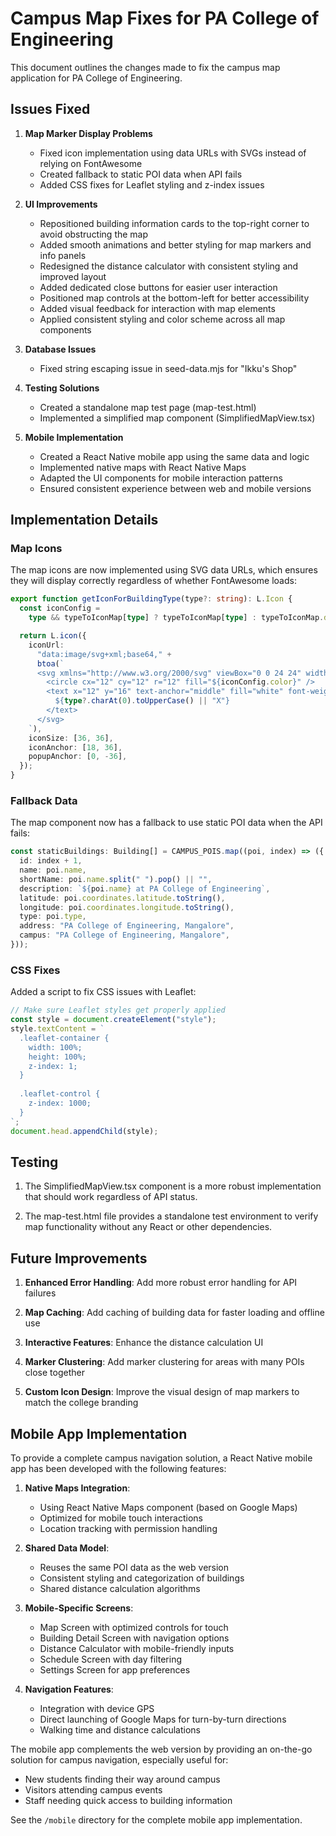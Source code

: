 # Campus Map Fixes for PA College of Engineering

This document outlines the changes made to fix the campus map application for PA College of Engineering.

## Issues Fixed

1. **Map Marker Display Problems**

   - Fixed icon implementation using data URLs with SVGs instead of relying on FontAwesome
   - Created fallback to static POI data when API fails
   - Added CSS fixes for Leaflet styling and z-index issues

2. **UI Improvements**

   - Repositioned building information cards to the top-right corner to avoid obstructing the map
   - Added smooth animations and better styling for map markers and info panels
   - Redesigned the distance calculator with consistent styling and improved layout
   - Added dedicated close buttons for easier user interaction
   - Positioned map controls at the bottom-left for better accessibility
   - Added visual feedback for interaction with map elements
   - Applied consistent styling and color scheme across all map components

3. **Database Issues**

   - Fixed string escaping issue in seed-data.mjs for "Ikku's Shop"

4. **Testing Solutions**

   - Created a standalone map test page (map-test.html)
   - Implemented a simplified map component (SimplifiedMapView.tsx)

5. **Mobile Implementation**
   - Created a React Native mobile app using the same data and logic
   - Implemented native maps with React Native Maps
   - Adapted the UI components for mobile interaction patterns
   - Ensured consistent experience between web and mobile versions

## Implementation Details

### Map Icons

The map icons are now implemented using SVG data URLs, which ensures they will display correctly regardless of whether FontAwesome loads:

```typescript
export function getIconForBuildingType(type?: string): L.Icon {
  const iconConfig =
    type && typeToIconMap[type] ? typeToIconMap[type] : typeToIconMap.default;

  return L.icon({
    iconUrl:
      "data:image/svg+xml;base64," +
      btoa(`
      <svg xmlns="http://www.w3.org/2000/svg" viewBox="0 0 24 24" width="36" height="36">
        <circle cx="12" cy="12" r="12" fill="${iconConfig.color}" />
        <text x="12" y="16" text-anchor="middle" fill="white" font-weight="bold" font-family="Arial" font-size="12">
          ${type?.charAt(0).toUpperCase() || "X"}
        </text>
      </svg>
    `),
    iconSize: [36, 36],
    iconAnchor: [18, 36],
    popupAnchor: [0, -36],
  });
}
```

### Fallback Data

The map component now has a fallback to use static POI data when the API fails:

```typescript
const staticBuildings: Building[] = CAMPUS_POIS.map((poi, index) => ({
  id: index + 1,
  name: poi.name,
  shortName: poi.name.split(" ").pop() || "",
  description: `${poi.name} at PA College of Engineering`,
  latitude: poi.coordinates.latitude.toString(),
  longitude: poi.coordinates.longitude.toString(),
  type: poi.type,
  address: "PA College of Engineering, Mangalore",
  campus: "PA College of Engineering, Mangalore",
}));
```

### CSS Fixes

Added a script to fix CSS issues with Leaflet:

```javascript
// Make sure Leaflet styles get properly applied
const style = document.createElement("style");
style.textContent = `
  .leaflet-container {
    width: 100%;
    height: 100%;
    z-index: 1;
  }
  
  .leaflet-control {
    z-index: 1000;
  }
`;
document.head.appendChild(style);
```

## Testing

1. The SimplifiedMapView.tsx component is a more robust implementation that should work regardless of API status.

2. The map-test.html file provides a standalone test environment to verify map functionality without any React or other dependencies.

## Future Improvements

1. **Enhanced Error Handling**: Add more robust error handling for API failures

2. **Map Caching**: Add caching of building data for faster loading and offline use

3. **Interactive Features**: Enhance the distance calculation UI

4. **Marker Clustering**: Add marker clustering for areas with many POIs close together

5. **Custom Icon Design**: Improve the visual design of map markers to match the college branding

## Mobile App Implementation

To provide a complete campus navigation solution, a React Native mobile app has been developed with the following features:

1. **Native Maps Integration**:

   - Using React Native Maps component (based on Google Maps)
   - Optimized for mobile touch interactions
   - Location tracking with permission handling

2. **Shared Data Model**:

   - Reuses the same POI data as the web version
   - Consistent styling and categorization of buildings
   - Shared distance calculation algorithms

3. **Mobile-Specific Screens**:

   - Map Screen with optimized controls for touch
   - Building Detail Screen with navigation options
   - Distance Calculator with mobile-friendly inputs
   - Schedule Screen with day filtering
   - Settings Screen for app preferences

4. **Navigation Features**:
   - Integration with device GPS
   - Direct launching of Google Maps for turn-by-turn directions
   - Walking time and distance calculations

The mobile app complements the web version by providing an on-the-go solution for campus navigation, especially useful for:

- New students finding their way around campus
- Visitors attending campus events
- Staff needing quick access to building information

See the `/mobile` directory for the complete mobile app implementation.
